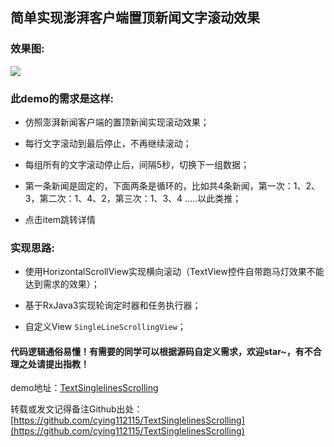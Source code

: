 ## 简单实现澎湃客户端置顶新闻文字滚动效果
### 效果图:
![](https://github.com/cying112115/TextSinglelinesScrolling/blob/main/images/Video_20230306_102737_970.gif)

### 此demo的需求是这样:
+ 仿照澎湃新闻客户端的置顶新闻实现滚动效果；

+ 每行文字滚动到最后停止，不再继续滚动；

+ 每组所有的文字滚动停止后，间隔5秒，切换下一组数据；

+ 第一条新闻是固定的，下面两条是循环的，比如共4条新闻，第一次：1、2、3，第二次：1、4、2，第三次：1、3、4 .....以此类推；

+ 点击item跳转详情

### 实现思路:
+ 使用HorizontalScrollView实现横向滚动（TextView控件自带跑马灯效果不能达到需求的效果）；

+ 基于RxJava3实现轮询定时器和任务执行器；

+ 自定义View `SingleLineScrollingView`；

#### 代码逻辑通俗易懂！有需要的同学可以根据源码自定义需求，欢迎star~，有不合理之处请提出指教！

demo地址：[TextSinglelinesScrolling](https://github.com/cying112115/TextSinglelinesScrolling/)

转载或发文记得备注Github出处：[https://github.com/cying112115/TextSinglelinesScrolling](https://github.com/cying112115/TextSinglelinesScrolling)
